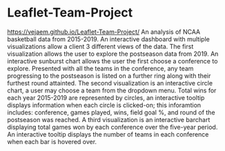 # Leaflet-Team-Project
 
https://vejaem.github.io/Leaflet-Team-Project/
An analysis of NCAA basketball data from 2015-2019. An interactive dashboard with multiple visualizations allow a client 3 different views of the data. The first visualization allows the user to explore the postseason data from 2019. An interactive sunburst chart allows the user the first choose a conference to explore. Presented with all the teams in the conference, any team progressing to the postseason is listed on a further ring along with their furthest round attainted. The second visualization is an interactive circle chart, a user may choose a team from the dropdown menu. Total wins for each year 2015-2019 are represented by circles, an interactive tooltip displays information when each circle is clicked-on; this inforamtion includes: conference, games played, wins, field goal %, and round of the postseason was reached. A third visualization is an interactive barchart displaying total games won by each conference over the five-year period. An interactive tooltip displays the number of teams in each conference when each bar is hovered over.
